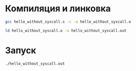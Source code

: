 # Компиляция и линковка

```Bash
gcc hello_without_syscall.s -c -o hello_without_syscall.o
```

```Bash
ld hello_without_syscall.o -o hello_without_syscall.out
```

# Запуск

```Bash
./hello_without_syscall.out
```
